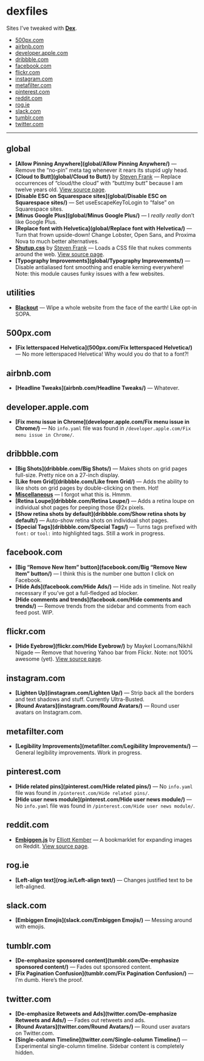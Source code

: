 # dexfiles

Sites I’ve tweaked with **[Dex](https://github.com/meyer/dex)**.

- [500px.com](#500pxcom)
- [airbnb.com](#airbnbcom)
- [developer.apple.com](#developerapplecom)
- [dribbble.com](#dribbblecom)
- [facebook.com](#facebookcom)
- [flickr.com](#flickrcom)
- [instagram.com](#instagramcom)
- [metafilter.com](#metafiltercom)
- [pinterest.com](#pinterestcom)
- [reddit.com](#redditcom)
- [rog.ie](#rogie)
- [slack.com](#slackcom)
- [tumblr.com](#tumblrcom)
- [twitter.com](#twittercom)


---


## global

- **[Allow Pinning Anywhere](global/Allow Pinning Anywhere/)** — Remove the “no-pin” meta tag whenever it rears its stupid ugly head.
- **[Cloud to Butt](global/Cloud to Butt/)** by [Steven Frank](http://twitter.com/stevenf) — Replace occurrences of “cloud/the cloud” with “butt/my butt” because I am twelve years old. [View source page](https://github.com/panicsteve/cloud-to-butt).
- **[Disable ESC on Squarespace sites](global/Disable ESC on Squarespace sites/)** — Set useEscapeKeyToLogin to “false” on Squarespace sites.
- **[Minus Google Plus](global/Minus Google Plus/)** — I *really really* don’t like Google Plus.
- **[Replace font with Helvetica](global/Replace font with Helvetica/)** — Turn that frown upside-down! Change Lobster, Open Sans, and Proxima Nova to much better alternatives.
- **[Shutup.css](global/Shutup.css/)** by [Steven Frank](http://twitter.com/stevenf) — Loads a CSS file that nukes comments around the web. [View source page](http://stevenf.com/shutup-css).
- **[Typography Improvements](global/Typography Improvements/)** — Disable antialiased font smoothing and enable kerning everywhere! Note: this module causes funky issues with a few websites.

## utilities

- **[Blackout](utilities/Blackout/)** — Wipe a whole website from the face of the earth! Like opt-in SOPA.

## 500px.com

- **[Fix letterspaced Helvetica](500px.com/Fix letterspaced Helvetica/)** — No more letterspaced Helvetica! Why would you do that to a font?!

## airbnb.com

- **[Headline Tweaks](airbnb.com/Headline Tweaks/)** — Whatever.

## developer.apple.com

- **[Fix menu issue in Chrome](developer.apple.com/Fix menu issue in Chrome/)** — No `info.yaml` file was found in `/developer.apple.com/Fix menu issue in Chrome/`.

## dribbble.com

- **[Big Shots](dribbble.com/Big Shots/)** — Makes shots on grid pages full-size. Pretty nice on a 27-inch display.
- **[Like from Grid](dribbble.com/Like from Grid/)** — Adds the ability to like shots on grid pages by double-clicking on them. Hot!
- **[Miscellaneous](dribbble.com/Miscellaneous/)** — I forgot what this is. Hmmm.
- **[Retina Loupe](dribbble.com/Retina Loupe/)** — Adds a retina loupe on individual shot pages for peeping those @2x pixels.
- **[Show retina shots by default](dribbble.com/Show retina shots by default/)** — Auto-show retina shots on individual shot pages.
- **[Special Tags](dribbble.com/Special Tags/)** — Turns tags prefixed with `font:` or `tool:` into highlighted tags. Still a work in progress.

## facebook.com

- **[Big “Remove New Item” button](facebook.com/Big “Remove New Item” button/)** — I think this is the number one button I click on Facebook.
- **[Hide Ads](facebook.com/Hide Ads/)** — Hide ads in timeline. Not really necessary if you’ve got a full-fledged ad blocker.
- **[Hide comments and trends](facebook.com/Hide comments and trends/)** — Remove trends from the sidebar and comments from each feed post. WIP.

## flickr.com

- **[Hide Eyebrow](flickr.com/Hide Eyebrow/)** by Maykel Loomans/Nikhil Nigade — Remove that hovering Yahoo bar from Flickr. Note: not 100% awesome (yet). [View source page](https://gist.github.com/dezinezync/6173068).

## instagram.com

- **[Lighten Up](instagram.com/Lighten Up/)** — Strip back all the borders and text shadows and stuff. Currently Ultra-Busted.
- **[Round Avatars](instagram.com/Round Avatars/)** — Round user avatars on Instagram.com.

## metafilter.com

- **[Legibility Improvements](metafilter.com/Legibility Improvements/)** — General legibility improvements. Work in progress.

## pinterest.com

- **[Hide related pins](pinterest.com/Hide related pins/)** — No `info.yaml` file was found in `/pinterest.com/Hide related pins/`.
- **[Hide user news module](pinterest.com/Hide user news module/)** — No `info.yaml` file was found in `/pinterest.com/Hide user news module/`.

## reddit.com

- **[Embiggen.js](reddit.com/Embiggen.js/)** by [Elliott Kember](http://twitter.com/elliottkember) — A bookmarklet for expanding images on Reddit. [View source page](https://gist.github.com/elliottkember/6121258).

## rog.ie

- **[Left-align text](rog.ie/Left-align text/)** — Changes justified text to be left-aligned.

## slack.com

- **[Embiggen Emojis](slack.com/Embiggen Emojis/)** — Messing around with emojis.

## tumblr.com

- **[De-emphasize sponsored content](tumblr.com/De-emphasize sponsored content/)** — Fades out sponsored content.
- **[Fix Pagination Confusion](tumblr.com/Fix Pagination Confusion/)** — I’m dumb. Here’s the proof.

## twitter.com

- **[De-emphasize Retweets and Ads](twitter.com/De-emphasize Retweets and Ads/)** — Fades out retweets and ads.
- **[Round Avatars](twitter.com/Round Avatars/)** — Round user avatars on Twitter.com.
- **[Single-column Timeline](twitter.com/Single-column Timeline/)** — Experimental single-column timeline. Sidebar content is completely hidden.

